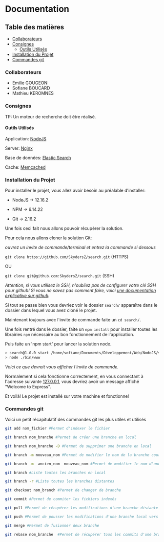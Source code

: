 # Documentation

## Table des matières

* [Collaborateurs](#Collaborateurs)
* [Consignes](#consignes)
  * [Outils Utilisés](#outils-utilisés)
* [Installation du Projet](#installation-du-projet)
* [Commandes git](#commandes-git)

### Collaborateurs

* Emilie GOUGEON
* Sofiane BOUCARD
* Mathieu KEROMNES

### Consignes

TP: Un moteur de recherche doit être réalisé.

#### Outils Utilisés

Application: [NodeJS](https://nodejs.org/en/)

Server: [Nginx](https://www.nginx.com/)

Base de données: [Elastic Search](https://www.elastic.co/fr/elasticsearch)

Cache: [Memcached](https://memcached.org/)

### Installation du Projet

Pour installer le projet, vous allez avoir besoin au préalable d'installer:

* NodeJS &rarr; 12.16.2

* NPM &rarr; 6.14.22

* Git &rarr;  2.16.2

Une fois ceci fait nous allons pouvoir récupérer la solution.

Pour cela nous allons cloner la solution Git:

_ouvrez un invite de commande/terminal et entrez la commande si dessous_

`git clone https://github.com/SkydersZ/search.git` (HTTPS)

OU

`git clone git@github.com:SkydersZ/search.git` (SSH)

_Attention, si vous utilisez le SSH, n'oubliez pas de configurer votre clé SSH pour github!_
_Si vous ne savez pas comment faire, voici [une documentation explicative sur github](https://help.github.com/en/github/authenticating-to-github/generating-a-new-ssh-key-and-adding-it-to-the-ssh-agent)._

Si tout se passe bien vous devriez voir le dossier `search/` apparaître dans le dossier dans lequel vous avez cloné le projet.

Maintenant toujours avec l'invite de commande faite un `cd search/`.

Une fois rentré dans le dossier, faite un `npm install` pour installer toutes les librairies `npm` nécessaire au bon fonctionnement de l'application.

Puis faite un 'npm start' pour lancer la solution node.

```bash
> search@1.0.0 start /home/sofiane/Documents/Développement/Web/NodeJS/search
> node ./bin/www
```

_Voici ce que devrait vous afficher l'invite de commande._

Normalement si cela fonctionne correctement, en vous connectant à l'adresse suivante [127.0.0.1](http://127.0.0.1:3000), vous devriez avoir un message affiché "Welcome to Express".

Et voilà! Le projet est installé sur votre machine et fonctionne!

### Commandes git

Voici un petit récapitulatif des commandes git les plus utiles et utilisés

```bash
git add nom_fichier #Permet d'indexer le fichier

git branch nom_branche #Permet de créer une branche en local

git branch nom_branche -D #Permet de supprimer une branche en local

git branch -m nouveau_nom #Permet de modifier le nom de la branche courante | -M sous Windows

git branch -m  ancien_nom  nouveau_nom #Permet de modifier le nom d'une branche non courante | -M sous Windows

git branch #Liste toutes les branches en local

git branch -r #Liste toutes les branches distantes

git checkout nom_branch #Permet de changer de branche

git commit #Permet de commiter les fichiers indexés

git pull #Permet de récupérer les modifications d'une branche distante vers la branche local

git push #Permet de pousser les modifications d'une branche local vers une branche distante

git merge #Permet de fusionner deux branche

git rebase nom_branche  #Permet de récupérer tous les commits d'une branche et les intégrer à la branche courante. La différence avec un merge basique est que les commits que vous avez réalisés sur votre branche seront les premiers commits (les plus récents).
```
